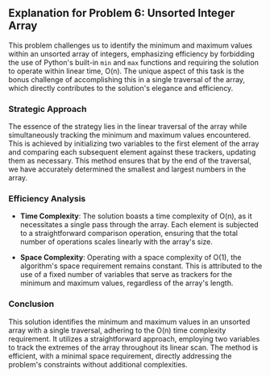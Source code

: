 ## Explanation for Problem 6: Unsorted Integer Array

This problem challenges us to identify the minimum and maximum values within an unsorted array of integers, emphasizing efficiency by forbidding the use of Python's built-in `min` and `max` functions and requiring the solution to operate within linear time, O(n). The unique aspect of this task is the bonus challenge of accomplishing this in a single traversal of the array, which directly contributes to the solution's elegance and efficiency.

### Strategic Approach

The essence of the strategy lies in the linear traversal of the array while simultaneously tracking the minimum and maximum values encountered. This is achieved by initializing two variables to the first element of the array and comparing each subsequent element against these trackers, updating them as necessary. This method ensures that by the end of the traversal, we have accurately determined the smallest and largest numbers in the array.

### Efficiency Analysis

- **Time Complexity**: The solution boasts a time complexity of O(n), as it necessitates a single pass through the array. Each element is subjected to a straightforward comparison operation, ensuring that the total number of operations scales linearly with the array's size.

- **Space Complexity**: Operating with a space complexity of O(1), the algorithm's space requirement remains constant. This is attributed to the use of a fixed number of variables that serve as trackers for the minimum and maximum values, regardless of the array's length.

### Conclusion

This solution identifies the minimum and maximum values in an unsorted array with a single traversal, adhering to the O(n) time complexity requirement. It utilizes a straightforward approach, employing two variables to track the extremes of the array throughout its linear scan. The method is efficient, with a minimal space requirement, directly addressing the problem's constraints without additional complexities.
